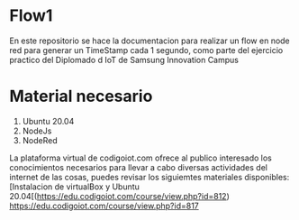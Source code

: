 # Flow1
En este repositorio se hace la documentacion para realizar un flow en node red para generar un TimeStamp cada 1 segundo, como parte del ejercicio practico del Diplomado d IoT de Samsung Innovation Campus

# Material necesario
1. Ubuntu 20.04
2. NodeJs
3. NodeRed

La plataforma virtual de codigoiot.com ofrece al publico interesado los conocimientos necesarios para llevar a cabo diversas actividades del internet de las cosas, puedes revisar los siguiemtes materiales disponibles:
[Instalacion de virtualBox y Ubuntu 20.04[(https://edu.codigoiot.com/course/view.php?id=812)
https://edu.codigoiot.com/course/view.php?id=817
